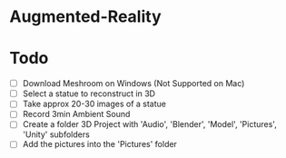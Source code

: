 # Augmented-Reality

# Todo

- [ ] Download Meshroom on Windows (Not Supported on Mac)
- [ ] Select a statue to reconstruct in 3D
- [ ] Take approx 20-30 images of a statue
- [ ] Record 3min Ambient Sound 
- [ ] Create a folder 3D Project with 'Audio', 'Blender', 'Model', 'Pictures', 'Unity' subfolders
- [ ] Add the pictures into the 'Pictures' folder
